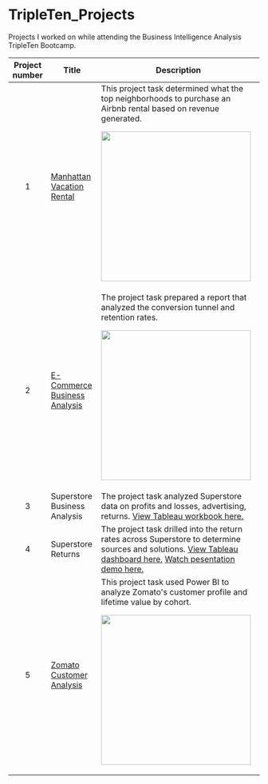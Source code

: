# TripleTen_Projects

Projects I worked on while attending the Business Intelligence Analysis TripleTen Bootcamp.


| Project number | Title | Description |
| :-----------: | ----------- |----------- |
| 1 | [Manhattan Vacation Rental](https://docs.google.com/spreadsheets/d/1O3TNhTbOEcCPMQh9BYBCfU65g4CCAhK_wv0wK-zkzGo/edit?usp=sharing)| This project task determined what the top neighborhoods to purchase an Airbnb rental based on revenue generated. <p><img src="https://github.com/user-attachments/assets/b1f2c379-5e84-464e-9fb1-94567bc3752c" width="300" height="300"></p>|
| 2 | [E-Commerce Business Analysis](https://docs.google.com/spreadsheets/d/1fLPaMluUHfZTJbtObovr_JtByJ_aQW60MxINHlvzUFc/edit?usp=sharing) | The project task prepared a report that analyzed the conversion tunnel and retention rates.<p><img src="https://github.com/user-attachments/assets/9ff73f96-5328-4fb8-9cd2-0372b59a06e6" width="300" height="300"></p>|
| 3 | Superstore Business Analysis | The project task analyzed Superstore data  on profits and losses, advertising, returns. [View Tableau workbook here.](https://public.tableau.com/views/Sprint4FinalProject_17424184061660/ProfitLoss?:language=en-US&:sid=&:redirect=auth&:display_count=n&:origin=viz_share_link)|
| 4 | Superstore Returns | The project task drilled into the return rates across Superstore to determine sources and solutions. [View Tableau dashboard here.](https://public.tableau.com/shared/48C57F3PY?:display_count=n&:origin=viz_share_link)  [Watch pesentation demo here.](https://youtu.be/8h5st9W3e6s) |
| 5 | [Zomato Customer Analysis](https://docs.google.com/presentation/d/1k195jW-3T7SrSTN5B9bOf1hz6a1rKwfDmRwgHrHFrNo/edit?usp=sharing) | This project task used Power BI to analyze Zomato's customer profile and lifetime value by cohort. <p><img src="https://github.com/user-attachments/assets/8f2e6205-4004-4c22-a060-f19af57f5524" width="300" height="300"></p>|

